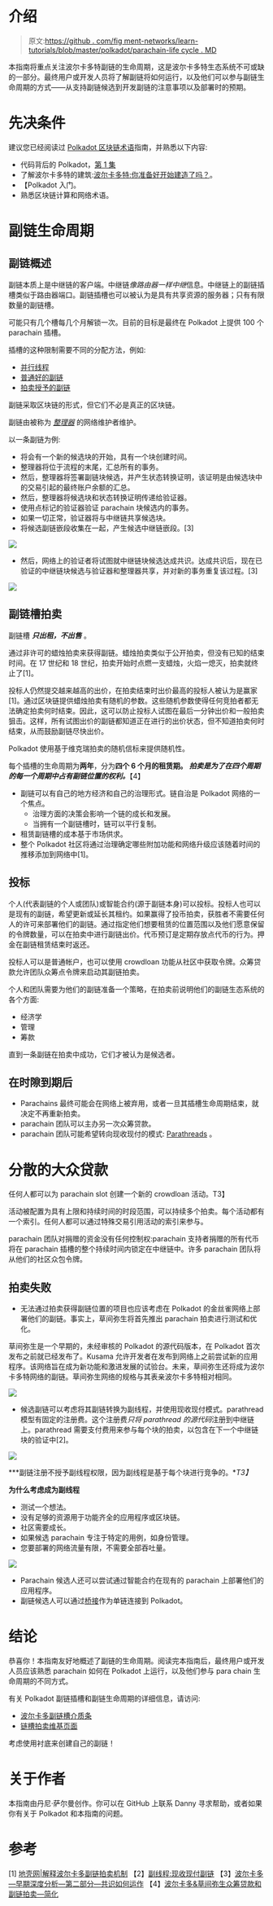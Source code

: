 # 介绍

> 原文:[https://github . com/fig ment-networks/learn-tutorials/blob/master/polkadot/parachain-life cycle . MD](https://github.com/figment-networks/learn-tutorials/blob/master/polkadot/parachain-lifecycle.md)

本指南将重点关注波尔卡多特副链的生命周期，这是波尔卡多特生态系统不可或缺的一部分。最终用户或开发人员将了解副链将如何运行，以及他们可以参与副链生命周期的方式——从支持副链候选到开发副链的注意事项以及部署时的预期。

# 先决条件

建议您已经阅读过 [Polkadot 区块链术语](https://learn.figment.io/tutorials/polkadot-blockchain-terms)指南，并熟悉以下内容:

*   代码背后的 Polkadot，[第 1 集](https://www.youtube.com/watch?v=GcOKXAOh4Xw)
*   了解波尔卡多特的建筑:[波尔卡多特:你准备好开始建造了吗？](https://www.youtube.com/watch?v=_-k0xkooSlA)。
*   【Polkadot 入门。
*   熟悉区块链计算和网络术语。

# 副链生命周期

## 副链概述

副链本质上是中继链的客户端。中继链*像路由器一样中继*信息。中继链上的副链插槽类似于路由器端口。副链插槽也可以被认为是具有共享资源的服务器；只有有限数量的副链槽。

可能只有几个槽每几个月解锁一次。目前的目标是最终在 Polkadot 上提供 100 个 parachain 插槽。

插槽的这种限制需要不同的分配方法，例如:

*   [并行线程](https://wiki.polkadot.network/docs/en/learn-parathreads)
*   [普通好的副链](https://wiki.polkadot.network/docs/en/learn-parachains#common-good-parachains)
*   [拍卖授予的副链](https://wiki.polkadot.network/docs/en/learn-auction)

副链采取区块链的形式，但它们不必是真正的区块链。

副链由被称为 [*整理器*](https://wiki.polkadot.network/docs/en/learn-collator) 的网络维护者维护。

以一条副链为例:

*   将会有一个新的候选块的开始，具有一个块创建时间。
*   整理器将位于流程的末尾，汇总所有的事务。
*   然后，整理器将签署副链块候选，并产生状态转换证明，该证明是由候选块中的交易引起的最终账户余额的汇总。
*   然后，整理器将候选块和状态转换证明传递给验证器。
*   使用点标记的验证器验证 parachain 块候选内的事务。
*   如果一切正常，验证器将与中继链共享候选块。
*   将候选副链嵌段收集在一起，产生候选中继链嵌段。[3]

![](img/5f47e24855fbfdfde40b4229a7c2ea3b.png)

*   然后，网络上的验证者将试图就中继链块候选达成共识。达成共识后，现在已验证的中继链块候选与验证器和整理器共享，并对新的事务重复该过程。[3]

![](img/0275c370fa5378b43447badb9c14d3b7.png)

## 副链槽拍卖

副链槽 ***只出租，不出售*** 。

通过非许可的蜡烛拍卖来获得副链。蜡烛拍卖类似于公开拍卖，但没有已知的结束时间。在 17 世纪和 18 世纪，拍卖开始时点燃一支蜡烛，火焰一熄灭，拍卖就终止了[1]。

投标人仍然提交越来越高的出价，在拍卖结束时出价最高的投标人被认为是赢家[1]。通过区块链提供蜡烛拍卖有随机的参数。这些随机参数使得任何竞拍者都无法确定拍卖何时结束。因此，这可以防止投标人试图在最后一分钟出价和一般拍卖狙击。这样，所有试图出价的副链都知道正在进行的出价状态，但不知道拍卖何时结束，从而鼓励副链尽快出价。

Polkadot 使用基于维克瑞拍卖的随机信标来提供随机性。

每个插槽的生命周期为**两年**，分为**四个 6 个月的租赁期。** ***拍卖是为了在四个周期的每一个周期中占有副链位置的权利。***【4】

*   副链可以有自己的地方经济和自己的治理形式。链自治是 Polkadot 网络的一个焦点。
    *   治理方面的决策会影响一个链的成长和发展。
    *   当拥有一个副链槽时，链可以平行复制。
*   租赁副链槽的成本基于市场供求。
*   整个 Polkadot 社区将通过治理确定哪些附加功能和网络升级应该随着时间的推移添加到网络中[1]。

## 投标

个人(代表副链的个人或团队)或智能合约(源于副链本身)可以投标。投标人也可以是现有的副链，希望更新或延长其租约。如果赢得了投币拍卖，获胜者不需要任何人的许可来部署他们的副链。通过指定他们想要租赁的位置范围以及他们愿意保留的令牌数量，可以在拍卖中进行副链出价。代币预订是定期存放点代币的行为。押金在副链租赁结束时返还。

投标人可以是普通帐户，也可以使用 crowdloan 功能从社区中获取令牌。众筹贷款允许团队众筹点令牌来启动其副链拍卖。

个人和团队需要为他们的副链准备一个策略，在拍卖前说明他们的副链生态系统的各个方面:

*   经济学
*   管理
*   筹款

直到一条副链在拍卖中成功，它们才被认为是候选者。

## 在时隙到期后

*   Parachains 最终可能会在网络上被弃用，或者一旦其插槽生命周期结束，就决定不再重新拍卖。
*   parachain 团队可以主办另一次众筹贷款。
*   parachain 团队可能希望转向现收现付的模式: [Parathreads](https://wiki.polkadot.network/docs/en/learn-parathreads) 。

# 分散的大众贷款

任何人都可以为 parachain slot 创建一个新的 crowdloan 活动。T3】

活动被配置为具有上限和持续时间的时段范围，可以持续多个拍卖。每个活动都有一个索引。任何人都可以通过特殊交易引用活动的索引来参与。

parachain 团队对捐赠的资金没有任何控制权:parachain 支持者捐赠的所有代币将在 parachain 插槽的整个持续时间内锁定在中继链中。许多 parachain 团队将从他们的社区众包令牌。

## 拍卖失败

*   无法通过拍卖获得副链位置的项目也应该考虑在 Polkadot 的金丝雀网络上部署他们的副链。事实上，草间弥生将首先推出 parachain 拍卖进行测试和优化。

草间弥生是一个早期的，未经审核的 Polkadot 的源代码版本，在 Polkadot 首次发布之前就已经发布了。Kusama 允许开发者在发布到网络上之前尝试新的应用程序。该网络旨在成为新功能和激进发展的试验台。未来，草间弥生还将成为波尔卡多特网络的副链。草间弥生网络的规格与其表亲波尔卡多特相对相同。

![](img/190521ed7158b3d0c7ff357a7f79c6c1.png)

*   候选副链可以考虑将其副链转换为副线程，并使用现收现付模式。parathread 模型有固定的注册费。这个注册费*只将 parathread 的源代码*注册到中继链上。parathread 需要支付费用来参与每个块的拍卖，以包含在下一个中继链块的验证中[2]。

![](img/4f57541b619a51f9100e4ce49c4412d9.png)

***副链注册不授予副线程权限，因为副线程是基于每个块进行竞争的。**T3】*

**为什么考虑成为副线程**

*   测试一个想法。
*   没有足够的资源用于功能齐全的应用程序或区块链。
*   社区需要成长。
*   如果候选 parachain 专注于特定的用例，如身份管理。
*   您要部署的网络流量有限，不需要全部吞吐量。

![](img/598e0c02016cb80fc85275222a196886.png)

*   Parachain 候选人还可以尝试通过智能合约在现有的 parachain 上部署他们的应用程序。
*   副链候选人可以通过[桥接](https://wiki.polkadot.network/docs/en/learn-bridges)作为单链连接到 Polkadot。

# 结论

恭喜你！本指南友好地概述了副链的生命周期。阅读完本指南后，最终用户或开发人员应该熟悉 parachain 如何在 Polkadot 上运行，以及他们参与 para chain 生命周期的不同方式。

有关 Polkadot 副链插槽和副链生命周期的详细信息，请访问:

*   [波尔卡多副链槽介质条](https://medium.com/polkadot-network/polkadot-parachain-slots-f3f051d41699)
*   [链槽拍卖维基页面](https://wiki.polkadot.network/docs/en/learn-auction)

考虑使用衬底来创建自己的副链！

# 关于作者

本指南由丹尼·萨尔曼创作。你可以在 GitHub 上联系 Danny 寻求帮助，或者如果你有关于 Polkadot 和本指南的问题。

# 参考

[1] [地壳网|解释波尔卡多副链拍卖机制](https://medium.com/crustnetwork/crust-network-explaining-the-polkadot-parachain-slot-auction-mechanism-533381d42607#:~:text=Rules%20of%20the%20Polkadot%20Parachain%20Slot%20Auction&text=Each%20slot%20is%20divided%20into,periods%20according%20to%20their%20needs.)
【2】[副线程:现收现付副链](https://polkadot.network/parathreads-parathreads-pay-as-you-go-parachains/)
【3】[波尔卡多—早期深度分析—第二部分—共识如何运作](https://cryptoseq.medium.com/polkadot-an-early-in-depth-analysis-part-two-how-consensus-works-1b2b2f3a2245)
【4】[波尔卡多&草间弥生众筹贷款和副链拍卖—简化](https://danreecer.medium.com/polkadot-kusama-crowdloans-and-parachain-auctions-simplified-da89a05cd566)